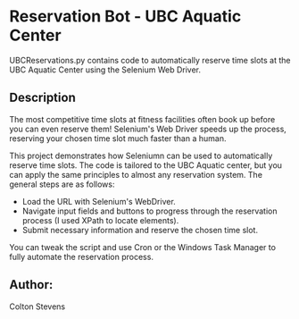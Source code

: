 # Reservation Bot - UBC Aquatic Center

UBCReservations.py contains code to automatically reserve time slots at the UBC Aquatic Center using the Selenium Web Driver.

## Description

The most competitive time slots at fitness facilities often book up before you can even reserve them! 
Selenium's Web Driver speeds up the process, reserving your chosen time slot much faster than a human.

This project demonstrates how Seleniumn can be used to automatically reserve time slots.
The code is tailored to the UBC Aquatic center, but you can apply the same principles to almost any reservation system. 
The general steps are as follows:
- Load the URL with Selenium's WebDriver.
- Navigate input fields and buttons to progress through the reservation process (I used XPath to locate elements).
- Submit necessary information and reserve the chosen time slot.

You can tweak the script and use Cron or the Windows Task Manager to fully automate the reservation process.

## Author:

Colton Stevens
